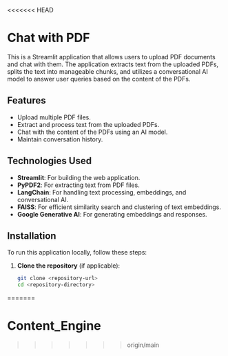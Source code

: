 <<<<<<< HEAD
# Chat with PDF

This is a Streamlit application that allows users to upload PDF documents and chat with them. The application extracts text from the uploaded PDFs, splits the text into manageable chunks, and utilizes a conversational AI model to answer user queries based on the content of the PDFs.

## Features

- Upload multiple PDF files.
- Extract and process text from the uploaded PDFs.
- Chat with the content of the PDFs using an AI model.
- Maintain conversation history.

## Technologies Used

- **Streamlit**: For building the web application.
- **PyPDF2**: For extracting text from PDF files.
- **LangChain**: For handling text processing, embeddings, and conversational AI.
- **FAISS**: For efficient similarity search and clustering of text embeddings.
- **Google Generative AI**: For generating embeddings and responses.

## Installation

To run this application locally, follow these steps:

1. **Clone the repository** (if applicable):

   ```bash
   git clone <repository-url>
   cd <repository-directory>
=======
# Content_Engine
>>>>>>> origin/main
